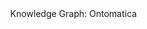 <style> body { margin: 0; } </style>
 <script src="//unpkg.com/three"></script>
  <script src="//unpkg.com/three-spritetext"></script>
  <script src="//unpkg.com/element-resize-detector/dist/element-resize-detector.min.js"></script>
  <script src="//unpkg.com/3d-force-graph"></script>
 
 
  
<script src="https://unpkg.com/three@0.119.1/build/three.js"></script>
<script src="https://unpkg.com/three-spritetext@1.5.2/dist/three-spritetext.min.js"></script>
<script src="https://unpkg.com/3d-force-graph@1.66.6/dist/3d-force-graph.min.js"></script>

<title>
Knowledge Graph: Ontomatica
</title>

</head>
<body>

<div id="3d-graph"></div>

<div class="filtresX">
Knowledge Graph: Ontomatica
</div>

<div class="rightside-buttons">
<div class="recenter" onClick="Graph.cameraPosition({ x: 0, y: 0, z: 800 }, { x: 0, y: 0, z: 0 }, 2000);"></div>
</div>

<script>

const Graph = ForceGraph3D()
(document.getElementById("3d-graph"))
//.jsonUrl("https://benetta.io/graph/fdg-1/data.json")
.jsonUrl("https://afdsi.com/data/onto-id-v3/data.json")

// NODES
.nodeLabel("name")
//.nodeAutoColorBy("group")
.nodeVal("value")
.nodeResolution("20")

.nodeColor(d => {

if (d.name === "@Intangible"){return "#D1D5DB";}
else if (d.name === "Audience"){return "#93a806";}
else if (d.name === "Enumeration"){return "#78350F";}
else if (d.name === "Health Aspect Enumeration"){return "#D97706";}
else if (d.name === "Medical Enumeration"){return "#D97706";}
else if (d.name === "Nonprofit Type"){return "#D97706";}
else if (d.name === "US Nonprofit Type"){return "#FCD34D";}
else if (d.name === "501C3"){return "#FDE68A";}
else if (d.name === "Restricted Diet"){return "#D97706";}
else if (d.name === "Language"){return "#36688d";}
else if (d.name === "Offer"){return "#0000ff";}
else if (d.name === "Price Specification"){return "#0E7490";}
else if (d.name === "Quantitative Value"){return "#06B6D4";}
else if (d.name === "Service"){return "#D97706";}
else if (d.name === "WebAPI"){return "#FCD34D";}
else if (d.name === "Structured Value"){return "#78350F";}
else if (d.name === "Nutrition Information"){return "#D97706";}
else if (d.name === "Specialty"){return "#701A75";}
else if (d.name === "Warranty Promise"){return "#9CA3AF";}
else if (d.name === "Agriculture Profession"){return "#bed905";}
else if (d.name === "Agricultural Engineers"){return "#dbb4da";}
else if (d.name === "Agricultural Inspectors"){return "#dbb4da";}
else if (d.name === "Animal Breeders"){return "#dbb4da";}
else if (d.name === "Animal Scientists"){return "#dbb4da";}
else if (d.name === "Farming and Fishing Occupations"){return "#dbb4da";}
else if (d.name === "Pesticide Handlers; Sprayers; and Applicators, Vegetation"){return "#dbb4da";}
else if (d.name === "Soil and Plant Scientists"){return "#dbb4da";}
else if (d.name === "Veterinarians"){return "#dbb4da";}
else if (d.name === "Veterinary Technologists and Technicians"){return "#dbb4da";}
else if (d.name === "Food Processing Profession"){return "#bed905";}
else if (d.name === "Bakers"){return "#dbb4da";}
else if (d.name === "Butchers and Meat Cutters"){return "#dbb4da";}
else if (d.name === "Food Batchmakers"){return "#dbb4da";}
else if (d.name === "Food Preparation and Serving Related Occupations"){return "#dbb4da";}
else if (d.name === "Food Scientists and Technologists"){return "#dbb4da";}
else if (d.name === "Slaughterers and Meat Packers"){return "#dbb4da";}
else if (d.name === "Chemical Creation Profession"){return "#bed905";}
else if (d.name === "Chemical Engineers"){return "#dbb4da";}
else if (d.name === "Chemists"){return "#dbb4da";}
else if (d.name === "Information Management Profession"){return "#bed905";}
else if (d.name === "Curators"){return "#dbb4da";}
else if (d.name === "Interpreters and Translators"){return "#dbb4da";}
else if (d.name === "Human Health Profession"){return "#bed905";}
else if (d.name === "Bioengineers and Biomedical Engineers"){return "#dbb4da";}
else if (d.name === "Biochemists and Biophysicists"){return "#dbb4da";}
else if (d.name === "Dietitians and Nutritionists"){return "#dbb4da";}
else if (d.name === "Epidemiologists"){return "#dbb4da";}
else if (d.name === "Life, Physical, and Social Science Occupations"){return "#dbb4da";}
else if (d.name === "Medical and Clinical Laboratory Technologists"){return "#dbb4da";}
else if (d.name === "Medical Records Specialists"){return "#dbb4da";}
else if (d.name === "Medical Scientists"){return "#dbb4da";}
else if (d.name === "Microbiologists"){return "#dbb4da";}
else if (d.name === "Pharmacists"){return "#dbb4da";}
else if (d.name === "Animal Science and Animal Products"){return "#F0ABFC";}
else if (d.name === "Biological Sciences"){return "#F0ABFC";}
else if (d.name === "Breeding and Genetic Improvement"){return "#F0ABFC";}
else if (d.name === "Food and Human Nutrition"){return "#F0ABFC";}
else if (d.name === "Health and Pathology"){return "#F0ABFC";}
else if (d.name === "Insects and Entomology"){return "#F0ABFC";}
else if (d.name === "Natural Resources, Earth and Environment"){return "#F0ABFC";}
else if (d.name === "Physical and Chemical Sciences"){return "#F0ABFC";}
else if (d.name === "Plant Science and Plant Products"){return "#F0ABFC";}
else if (d.name === "Taxonomic Classification of Organisms"){return "#F0ABFC";}
else if (d.name === "Information Technology, Data Engineering"){return "#F0ABFC";}
else if (d.name === "Information Product"){return "#ee6c81";}
else if (d.name === "Data Kit"){return "#192e5b";}
else if (d.name === "Substance Data Kit"){return "#720017";}
else if (d.name === "Product Data Kit"){return "#d8d583";}
else if (d.name === "Chemical Product Data Kit"){return "#f3d480";}
else if (d.name === "Food Product Data Kit"){return "#f3d480";}
else if (d.name === "Drug Product Data Kit"){return "#f3d480";}
else if (d.name === "Cosmetics Product Data Kit"){return "#f3d480";}
else if (d.name === "Textile Product Data Kit"){return "#f3d480";}
else if (d.name === "Linked Data Indexing"){return "#192e5b";}
else if (d.name === "Knowledge Graph Kit"){return "#192e5b";}
else if (d.name === "Agriculture Graph Kit"){return "#55d9c0";}
else if (d.name === "Aquaculture Graph Kit"){return "#c7f6ec";}
else if (d.name === "Product Identity Graph Kit"){return "#107050";}
else if (d.name === "Food, Drink & Meal Graph Kit"){return "#02231c";}
else if (d.name === "Sensory Science Graph Kit"){return "#4dd8ad";}
else if (d.name === "Human Health Graph Kit"){return "#0444bf";}
else if (d.name === "Product Safety Graph Kit"){return "#0584f2";}
else if (d.name === "Regulation & Trade Graph Kit"){return "#0aaff1";}
else if (d.name === "Consumer Service Graph Kit"){return "#edf259";}
else if (d.name === "Public Service & Research Graph Kit"){return "#a79674";}
else if (d.name === "Product Design & Development Graph Kit"){return "#f09285";}
else if (d.name === "Graph Application"){return "#728ca3";}
else if (d.name === "Web Enabled Directed Graph Engine"){return "#73c0f4";}
else if (d.name === "Graph Analysis"){return "#f3e46c";}
else if (d.name === "Electronic Product"){return "#0584f2";}
else if (d.name === "Electronic Label"){return "#0aaff1";}
else if (d.name === "Electronic Record"){return "#edf259";}
else if (d.name === "Electronic Biography"){return "#a79674";}
else if (d.name === "Electronic Commerce"){return "#a3586d";}
else if (d.name === "Electronic Product Passport"){return "#574a72";}
else if (d.name === "Electronic Border Control"){return "#f3b05a";}
else if (d.name === "Machine Automation Product"){return "#93a806";}
else if (d.name === "Machine Reasoning and Learning Product"){return "#bed905";}
else if (d.name === "Legacy Migration Product"){return "#012172";}
else if (d.name === "Development Product"){return "#ee6c81";}
else if (d.name === "Platform for Ontology"){return "#23345c";}
else if (d.name === "Plato Toolchain"){return "#f1ba48";}
else if (d.name === "Item Markup Language - Linked Data"){return "#f1ba48";}
else if (d.name === "Python Development Environment"){return "#5398d9";}
else if (d.name === "Python tools"){return "#d96b03";}
else if (d.name === "PyThing"){return "#d96b03";}
else if (d.name === "Chemical Entities of Food Significance"){return "#73c0f4";}
else if (d.name === "Chemical Entities with Medical Applications, Therapeutic Indications and Consequences"){return "#b5b3be";}
else if (d.name === "Dietary Data Reference"){return "#f3e46c";}
else if (d.name === "Food Data Kit"){return "#b5b3be";}
else if (d.name === "Vocal"){return "#f3e46c";}
else if (d.name === "Glucosinolates Research"){return "#b5b3be";}
else if (d.name === "Homeopathic Remedies"){return "#f3e46c";}
else if (d.name === "Reference Library"){return "#b5b3be";}
else if (d.name === "Specialty Foods"){return "#f3e46c";}
else if (d.name === "Dietary Supplements"){return "#b5b3be";}
else if (d.name === "USDA Food and Nutrient Database for Dietary Studies"){return "#f3e46c";}
else if (d.name === "USDA Standard Reference"){return "#b5b3be";}
else if (d.name === "Graph Visualization"){return "#be7052";}
else if (d.name === "Graph Analytics"){return "#f1ded1";}
else if (d.name === "Afro-Asiatic languages"){return "#bda589";}
else if (d.name === "Arabic"){return "#f49f05";}
else if (d.name === "Austro-Asiatic languages"){return "#bda589";}
else if (d.name === "Khmer"){return "#f49f05";}
else if (d.name === "Vietnamese"){return "#f49f05";}
else if (d.name === "Austronesian languages"){return "#bda589";}
else if (d.name === "Malay"){return "#f49f05";}
else if (d.name === "Dravidian languages"){return "#bda589";}
else if (d.name === "Telugu"){return "#f49f05";}
else if (d.name === "Sino-Tibetan languages"){return "#bda589";}
else if (d.name === "Burmese"){return "#f49f05";}
else if (d.name === "Chinese"){return "#f49f05";}
else if (d.name === "Indo-European languages"){return "#bda589";}
else if (d.name === "Czech"){return "#f49f05";}
else if (d.name === "English"){return "#f49f05";}
else if (d.name === "English Great Britain"){return "#f3cd05";}
else if (d.name === "English United States"){return "#f3cd05";}
else if (d.name === "French"){return "#f49f05";}
else if (d.name === "German"){return "#f49f05";}
else if (d.name === "Hindi"){return "#f49f05";}
else if (d.name === "Italian"){return "#f49f05";}
else if (d.name === "Persian"){return "#f49f05";}
else if (d.name === "Polish"){return "#f49f05";}
else if (d.name === "Portuguese"){return "#f49f05";}
else if (d.name === "Romanian"){return "#f49f05";}
else if (d.name === "Russian"){return "#f49f05";}
else if (d.name === "Slovak"){return "#f49f05";}
else if (d.name === "Spanish"){return "#f49f05";}
else if (d.name === "Swedish"){return "#f49f05";}
else if (d.name === "Ukrainian"){return "#f49f05";}
else if (d.name === "Japonic languages"){return "#bda589";}
else if (d.name === "Japanese"){return "#f49f05";}
else if (d.name === "Koreanic languages"){return "#bda589";}
else if (d.name === "Korean"){return "#f49f05";}
else if (d.name === "Ibero-Caucasian languages"){return "#bda589";}
else if (d.name === "Georgian"){return "#f49f05";}
else if (d.name === "Kra-Dai languages"){return "#bda589";}
else if (d.name === "Lao"){return "#f49f05";}
else if (d.name === "Thai"){return "#f49f05";}
else if (d.name === "Turkic languages"){return "#bda589";}
else if (d.name === "Turkish"){return "#f49f05";}
else if (d.name === "Uralic languages"){return "#bda589";}
else if (d.name === "Hungarian"){return "#f49f05";}
else if (d.name === "Ontology"){return "#006400";}
else if (d.name === "Biology-and-Chemistry"){return "#008b8b";}
else if (d.name === "Biochemistry"){return "#00fa9a";}
else if (d.name === "Genotype"){return "#00fa9a";}
else if (d.name === "Health"){return "#00fa9a";}
else if (d.name === "Phenotype"){return "#00fa9a";}
else if (d.name === "Protein"){return "#00fa9a";}
else if (d.name === "Research-Analysis-Methods"){return "#00fa9a";}
else if (d.name === "Species"){return "#00fa9a";}
else if (d.name === "Education"){return "#008b8b";}
else if (d.name === "Career-Description"){return "#00fa9a";}
else if (d.name === "Skill-Competence"){return "#00fa9a";}
else if (d.name === "Training"){return "#00fa9a";}
else if (d.name === "Finance-and-Trade"){return "#008b8b";}
else if (d.name === "Finance"){return "#00fa9a";}
else if (d.name === "Trade"){return "#00fa9a";}
else if (d.name === "Transportation"){return "#00fa9a";}
else if (d.name === "Food-and-Nutrition"){return "#008b8b";}
else if (d.name === "Agriculture"){return "#00fa9a";}
else if (d.name === "Commodity"){return "#00fa9a";}
else if (d.name === "Food-Composition"){return "#00fa9a";}
else if (d.name === "Food-Quality"){return "#00fa9a";}
else if (d.name === "Food-Safety"){return "#00fa9a";}
else if (d.name === "Food-Specification"){return "#00fa9a";}
else if (d.name === "Nutrition"){return "#00fa9a";}
else if (d.name === "Government-and-Regulation"){return "#008b8b";}
else if (d.name === "European-Union"){return "#00fa9a";}
else if (d.name === "United-Nations"){return "#00fa9a";}
else if (d.name === "United-States"){return "#00fa9a";}
else if (d.name === "Information-Technology"){return "#008b8b";}
else if (d.name === "Archival-Science"){return "#00fa9a";}
else if (d.name === "Data-Processing"){return "#00fa9a";}
else if (d.name === "Security"){return "#00fa9a";}
else if (d.name === "Software"){return "#00fa9a";}
else if (d.name === "Supply-Chain"){return "#00fa9a";}
else if (d.name === "Lexicon-and-Relations"){return "#008b8b";}
else if (d.name === "Lexicon"){return "#00fa9a";}
else if (d.name === "National-Language"){return "#00fa9a";}
else if (d.name === "Relations"){return "#00fa9a";}
else if (d.name === "Measurement-and-Statistics"){return "#008b8b";}
else if (d.name === "Information-Artifact"){return "#00fa9a";}
else if (d.name === "Measurement"){return "#00fa9a";}
else if (d.name === "Statistics"){return "#00fa9a";}
else if (d.name === "Sensor-and-Automation"){return "#008b8b";}
else if (d.name === "Agriculture-Automation"){return "#00fa9a";}
else if (d.name === "Machine-Control"){return "#00fa9a";}
else if (d.name === "Machine-Learning"){return "#00fa9a";}
else if (d.name === "Sensors"){return "#00fa9a";}
else if (d.name === "Space-and-Time"){return "#008b8b";}
else if (d.name === "Space-Climate"){return "#00fa9a";}
else if (d.name === "Space-Environment-Science"){return "#00fa9a";}
else if (d.name === "Space-Geography"){return "#00fa9a";}
else if (d.name === "Space-Soil"){return "#00fa9a";}
else if (d.name === "Space-Species"){return "#00fa9a";}
else if (d.name === "Time"){return "#00fa9a";}
else if (d.name === "Amino Acids"){return "#9acd32";}
else if (d.name === "Chemical Entities of Biological Interest"){return "#9acd32";}
else if (d.name === "Food Additive Biochemistry"){return "#9acd32";}
else if (d.name === "Food Contact Material Biochemistry"){return "#9acd32";}
else if (d.name === "Food Nutrient Biochemistry"){return "#9acd32";}
else if (d.name === "Food Protection Biochemistry"){return "#9acd32";}
else if (d.name === "Human Pathways"){return "#9acd32";}
else if (d.name === "Lipids"){return "#9acd32";}
else if (d.name === "Organoleptic Biochemistry"){return "#9acd32";}
else if (d.name === "Gene Ontology"){return "#9acd32";}
else if (d.name === "Drug Ontology"){return "#9acd32";}
else if (d.name === "US NIH Medical Subject Headings"){return "#9acd32";}
else if (d.name === "Integrated Taxonomic Information System"){return "#9acd32";}
else if (d.name === "GS1 Ontology"){return "#3cb371";}
else if (d.name === "Fish Ontology"){return "#7cfc00";}
else if (d.name === "US FDA SPL"){return "#0000ff";}
else if (d.name === "Provenance Ontology"){return "#ffd700";}
else if (d.name === "US Library of Congress Subject Headings"){return "#ffd700";}
else if (d.name === "Information Classes"){return "#0000ff";}
else if (d.name === "Information Types"){return "#0000ff";}
else if (d.name === "ISO 11238"){return "#eee8aa";}
else if (d.name === "Web Ontology Language"){return "#eee8aa";}
else if (d.name === "Resource Description Framework (RDF)"){return "#eee8aa";}
else if (d.name === "Schema.org"){return "#eee8aa";}
else if (d.name === "Simple Knowledge Organization System"){return "#eee8aa";}
else if (d.name === "UN FAO AGROVOC"){return "#eee8aa";}
else if (d.name === "USDA National Agricultural Library Thesaurus"){return "#eee8aa";}
else if (d.name === "US NIH NCI Thesaurus"){return "#eee8aa";}
else if (d.name === "Lexicon Model for Ontologies"){return "#eee8aa";}
else if (d.name === "Relations Ontology"){return "#dda0dd";}
else if (d.name === "Wikimedia Wikidata"){return "#dda0dd";}
else if (d.name === "Blood Glucose Monitoring Ontology"){return "#dcdcdc";}
else if (d.name === "Semantic Sensor Network Ontology"){return "#dcdcdc";}
else if (d.name === "Life Cycle Analysis Ontology"){return "#8fbc8f";}
else if (d.name === "Soil Chemistry Ontology US DOI US GS"){return "#808000";}
else if (d.name === "Soil Composition Ontology"){return "#808000";}
else if (d.name === "Technology"){return "#8f4f06";}
else if (d.name === "Information Technologies"){return "#73c0f4";}
else if (d.name === "Graph Format"){return "#5aa382";}
else if (d.name === "Knowledge Format"){return "#78d68c";}
else if (d.name === "Definition & Documentation"){return "#bda728";}
else if (d.name === "Graph Validation"){return "#704307";}
else if (d.name === "Graph Query"){return "#f7b178";}
else if (d.name === "Graph Visualization"){return "#253f5b";}
else if (d.name === "Natural Language Format"){return "#4f728e";}
else if (d.name === "Data Storage Format"){return "#be8260";}
else if (d.name === "Development Environment"){return "#d7b095";}
else if (d.name === "Web Format"){return "#74412b";}
else if (d.name === "Infrastructure"){return "#777ca8";}
else if (d.name === "Wearable Technology"){return "#73c0f4";}
else if (d.name === "Agriculture Technology"){return "#3cb371";}
else if (d.name === "Resource Description Framework"){return "#5aa382";}
else if (d.name === "JSON-LD"){return "#5aa382";}
else if (d.name === "Web Ontology Language"){return "#78d68c";}
else if (d.name === "Description Logic"){return "#78d68c";}
else if (d.name === "Protege"){return "#bda728";}
else if (d.name === "Sphinx"){return "#bda728";}
else if (d.name === "Linked Open Data Environment"){return "#bda728";}
else if (d.name === "Neuron"){return "#bda728";}
else if (d.name === "Structured Data Linter"){return "#704307";}
else if (d.name === "Structured Data Testing Tool"){return "#704307";}
else if (d.name === "Shape Constraints Language"){return "#704307";}
else if (d.name === "SPARQL"){return "#f7b178";}
else if (d.name === "Faceted Search"){return "#f7b178";}
else if (d.name === "Web Enables Directed Graph Engine"){return "#253f5b";}
else if (d.name === "Data Driven Documents"){return "#253f5b";}
else if (d.name === "Unicode"){return "#4f728e";}
else if (d.name === "Notation 3"){return "#be8260";}
else if (d.name === "Triplestore"){return "#be8260";}
else if (d.name === "MySQL"){return "#be8260";}
else if (d.name === "Python"){return "#d7b095";}
else if (d.name === "Haskell"){return "#d7b095";}
else if (d.name === "Javascript"){return "#d7b095";}
else if (d.name === "Accelerated Mobile Page"){return "#74412b";}
else if (d.name === "Amazon Web Services"){return "#777ca8";}
else if (d.name === "@Place"){return "#74412b";}
else if (d.name === "Africa"){return "#A0522D";}
else if (d.name === "Africa, Eastern"){return "#a37c27";}
else if (d.name === "Kenya"){return "#a37c27";}
else if (d.name === "Africa, Northern"){return "#a37c27";}
else if (d.name === "Egypt"){return "#a37c27";}
else if (d.name === "Africa, Southern"){return "#a37c27";}
else if (d.name === "South Africa"){return "#a37c27";}
else if (d.name === "Asia"){return "#A0522D";}
else if (d.name === "Asia, Northeast"){return "#a37c27";}
else if (d.name === "China, Peoples Republic Of"){return "#a37c27";}
else if (d.name === "China, Republic Of"){return "#a37c27";}
else if (d.name === "Hong Kong"){return "#a37c27";}
else if (d.name === "Japan"){return "#a37c27";}
else if (d.name === "Korea, Republic Of"){return "#a37c27";}
else if (d.name === "Asia, Southeast"){return "#a37c27";}
else if (d.name === "Singapore"){return "#a37c27";}
else if (d.name === "Asia, Southern"){return "#a37c27";}
else if (d.name === "India"){return "#a37c27";}
else if (d.name === "Asia, Western"){return "#a37c27";}
else if (d.name === "Pakistan"){return "#a37c27";}
else if (d.name === "Middle East"){return "#a37c27";}
else if (d.name === "Israel"){return "#a37c27";}
else if (d.name === "Kuwait"){return "#a37c27";}
else if (d.name === "Qatar"){return "#a37c27";}
else if (d.name === "Saudi Arabia"){return "#a37c27";}
else if (d.name === "Turkey"){return "#a37c27";}
else if (d.name === "United Arab Emirates"){return "#a37c27";}
else if (d.name === "Australia"){return "#A0522D";}
else if (d.name === "Central America"){return "#A0522D";}
else if (d.name === "Costa Rica"){return "#a37c27";}
else if (d.name === "Europe"){return "#A0522D";}
else if (d.name === "Europe, Central"){return "#a37c27";}
else if (d.name === "German Federal Republic"){return "#a37c27";}
else if (d.name === "Europe, Eastern"){return "#a37c27";}
else if (d.name === "Czech Republic"){return "#a37c27";}
else if (d.name === "Poland"){return "#a37c27";}
else if (d.name === "Russia"){return "#a37c27";}
else if (d.name === "Turkey"){return "#a37c27";}
else if (d.name === "Europe, Southern"){return "#a37c27";}
else if (d.name === "Italy"){return "#a37c27";}
else if (d.name === "Portugal"){return "#a37c27";}
else if (d.name === "Spain"){return "#a37c27";}
else if (d.name === "Europe, Western"){return "#a37c27";}
else if (d.name === "Belgium"){return "#a37c27";}
else if (d.name === "France"){return "#a37c27";}
else if (d.name === "Ireland"){return "#a37c27";}
else if (d.name === "Netherlands"){return "#a37c27";}
else if (d.name === "Switzerland"){return "#a37c27";}
else if (d.name === "United Kingdom"){return "#a37c27";}
else if (d.name === "Scandinavia"){return "#a37c27";}
else if (d.name === "Denmark"){return "#a37c27";}
else if (d.name === "Finland"){return "#a37c27";}
else if (d.name === "Norway"){return "#a37c27";}
else if (d.name === "Sweden"){return "#a37c27";}
else if (d.name === "North America"){return "#A0522D";}
else if (d.name === "Canada"){return "#a37c27";}
else if (d.name === "British Columbia"){return "#a37c27";}
else if (d.name === "Ontario"){return "#a37c27";}
else if (d.name === "Quebec"){return "#a37c27";}
else if (d.name === "Mexico"){return "#a37c27";}
else if (d.name === "United States"){return "#A0522D";}
else if (d.name === "Middle Atlantic States"){return "#A0522D";}
else if (d.name === "District Of Columbia"){return "#a37c27";}
else if (d.name === "Maryland"){return "#a37c27";}
else if (d.name === "Midwestern States"){return "#a37c27";}
else if (d.name === "Michigan"){return "#a37c27";}
else if (d.name === "Missouri"){return "#a37c27";}
else if (d.name === "Northeastern States"){return "#a37c27";}
else if (d.name === "Massachusetts"){return "#a37c27";}
else if (d.name === "New York"){return "#a37c27";}
else if (d.name === "Southeastern States"){return "#a37c27";}
else if (d.name === "North Carolina"){return "#a37c27";}
else if (d.name === "Southwestern States"){return "#a37c27";}
else if (d.name === "Texas"){return "#a37c27";}
else if (d.name === "Western States"){return "#a37c27";}
else if (d.name === "California"){return "#a37c27";}
else if (d.name === "Washington"){return "#a37c27";}
else if (d.name === "Pacific Ocean islands"){return "#a37c27";}
else if (d.name === "Philippines"){return "#a37c27";}
else if (d.name === "South America"){return "#A0522D";}
else if (d.name === "Argentina"){return "#a37c27";}
else if (d.name === "Brazil"){return "#a37c27";}
else if (d.name === "Chile"){return "#a37c27";}
else if (d.name === "Geopolitical Designation"){return "#4169e1";}
else if (d.name === "Codex Alimentarius Commission Countries"){return "#00bfff";}
else if (d.name === "Organization for Economic Cooperation and Development (OECD)"){return "#00bfff";}
else if (d.name === "European Union"){return "#00bfff";}
else if (d.name === "@Organization"){return "#006400";}
else if (d.name === "Consortium"){return "#006400";}
else if (d.name === "Corporation"){return "#ff0000";}
else if (d.name === "EducationalOrganization"){return "#006400";}
else if (d.name === "Government"){return "#006400";}
else if (d.name === "MedicalOrganization"){return "#006400";}
else if (d.name === "NGO"){return "#006400";}
else if (d.name === "Alianza de Servicios de Información"){return "#00ff7f";}
else if (d.name === "DBpedia"){return "#00ff7f";}
else if (d.name === "International Rice Research Institute"){return "#00ff7f";}
else if (d.name === "Wikimedia"){return "#00ff7f";}
else if (d.name === "American Food Data Systems Institute"){return "#db7093";}
else if (d.name === "Daily Care"){return "#db7093";}
else if (d.name === "Daly Food"){return "#db7093";}
else if (d.name === "Electronic Label Inc."){return "#db7093";}
else if (d.name === "Export Import Data"){return "#db7093";}
else if (d.name === "Ontomatica"){return "#db7093";}
else if (d.name === "Chinese Academy of Agricultural Science"){return "#00ff7f";}
else if (d.name === "Massachusetts Institute of Technology, CSAIL"){return "#00ff7f";}
else if (d.name === "University of Hertfordshire"){return "#00ff7f";}
else if (d.name === "University of Michigan, Ontobee"){return "#00ff7f";}
else if (d.name === "University of Sydney"){return "#00ff7f";}
else if (d.name === "European Chemicals Agency"){return "#00ff7f";}
else if (d.name === "European Food Safety Authority"){return "#00ff7f";}
else if (d.name === "US Department of Agriculture"){return "#00ff7f";}
else if (d.name === "US Food and Drug Administration"){return "#00ff7f";}
else if (d.name === "US Library of Congress"){return "#00ff7f";}
else if (d.name === "US National Institutes of Health"){return "#00ff7f";}
else if (d.name === "European Molecular Biology Laboratory"){return "#00ff7f";}
else if (d.name === "Kyoto Encyclopedia of Genes and Genomes"){return "#00ff7f";}
else if (d.name === "National Center for Biomedical Ontologies"){return "#00ff7f";}
else if (d.name === "UN Food and Agriculture Organization"){return "#00ff7f";}
else if (d.name === "@Person"){return "#48d1cc";}
else if (d.name === "Advisers"){return "#0000ff";}
else if (d.name === "Development Partners"){return "#0000ff";}
else if (d.name === "Team"){return "#0000ff";}
else if (d.name === "@CreativeWork"){return "#0000ff";}
else if (d.name === "Dataset"){return "#d6618f";}
else if (d.name === "Data Feed"){return "#f3d480";}
else if (d.name === "Data Feed - Supplier Data"){return "#f1931b";}
else if (d.name === "Data Feed - Ontology"){return "#8f715b";}
else if (d.name === "Data Feed - Knowledge Graph Kit"){return "#36688d";}
else if (d.name === "Diet"){return "#a7414a";}
else if (d.name === "HowTo"){return "#423a01";}
else if (d.name === "Recipe"){return "#776b04";}
else if (d.name === "Learning Resource"){return "#003d73";}
else if (d.name === "Course"){return "#0878a4";}
else if (d.name === "Menu"){return "#a7414a";}
else if (d.name === "Software Application"){return "#582a20";}
else if (d.name === "@Medical Entity"){return "#0000ff";}
else if (d.name === "Anatomical Structure"){return "#0878a4";}
else if (d.name === "Bone"){return "#1ecfd6";}
else if (d.name === "Brain Structure"){return "#1ecfd6";}
else if (d.name === "Joint"){return "#1ecfd6";}
else if (d.name === "Ligament"){return "#1ecfd6";}
else if (d.name === "Muscle"){return "#1ecfd6";}
else if (d.name === "Nerve"){return "#1ecfd6";}
else if (d.name === "Vessel"){return "#1ecfd6";}
else if (d.name === "Artery"){return "#edd179";}
else if (d.name === "Lymphatic Vessel"){return "#edd179";}
else if (d.name === "Vein"){return "#edd179";}
else if (d.name === "Anatomical System"){return "#0878a4";}
else if (d.name === "Lifestyle Modification"){return "#0878a4";}
else if (d.name === "Medical Intangible"){return "#0878a4";}
else if (d.name === "Dose Schedule"){return "#1ecfd6";}
else if (d.name === "Maximum DoseSchedule"){return "#edd179";}
else if (d.name === "Recommended DoseSchedule"){return "#edd179";}
else if (d.name === "Reported DoseSchedule"){return "#edd179";}
else if (d.name === "Drug Legal Status"){return "#1ecfd6";}
else if (d.name === "Drug Strength"){return "#1ecfd6";}
else if (d.name === "Medical Code"){return "#1ecfd6";}
else if (d.name === "Medical Risk Estimator"){return "#0878a4";}
else if (d.name === "Medical RiskCalculator"){return "#1ecfd6";}
else if (d.name === "Medical Study"){return "#0878a4";}
else if (d.name === "Medical ObservationalStudy"){return "#1ecfd6";}
else if (d.name === "Substance"){return "#0878a4";}
else if (d.name === "Dietary Supplement"){return "#1ecfd6";}
else if (d.name === "Drug"){return "#1ecfd6";}

else {return "#FFFFFF";}
}
)

// LINKS
.linkWidth(2)
.linkOpacity(0.5)
.linkThreeObjectExtend(true)

.linkThreeObject(link => {
// const sprite = new SpriteText(`${link.source} \u2194 ${link.target}`);
const sprite = new SpriteText(`${link.label}`);
sprite.color = "#D3D3D3"; // beige-tan
sprite.textHeight = 3.5;
return sprite;
}
)

.linkPositionUpdate((sprite, { start, end }) => {
const middlePos = Object.assign(...["x", "y", "z"].map(c => ({
[c]: start[c] + (end[c] - start[c]) / 2
}
))
);
Object.assign(sprite.position, middlePos);
}
)

.linkDirectionalParticles("value")
.linkDirectionalParticleSpeed(d => d.value * 0.001)

<!-- LINK color may need to use IDN; unless: add 'target' to declarations -->
<!-- better approach: target predicates -->

.linkColor(d => {
     if (d.type === "inLanguage"){return "#32CD32";}
else if (d.type === "priority"){return "#FF0000";}
<!-- else if (d.target === ""){return "#2E8BC0";} -->
<!-- else if (d.target === ""){return "#2E8BC0";} -->
<!-- else if (d.target === ""){return "#2E8BC0";} -->
<!-- else if (d.target === ""){return "#2E8BC0";} -->
<!-- else if (d.target === ""){return "#2E8BC0";} -->
<!-- else if (d.target === ""){return "#2E8BC0";} -->

else {return "#FCFF98";} // yellow, green; light

})

.onNodeDragEnd(node => {
node.fx = node.x;
node.fy = node.y;
node.fz = node.z;
}
);

Graph.d3Force("error")
.strength(-60);

</script>
